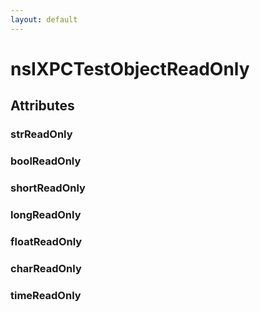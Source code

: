 ```yaml
---
layout: default
---
```


# nsIXPCTestObjectReadOnly #

## Attributes ##

### strReadOnly ###

### boolReadOnly ###

### shortReadOnly ###

### longReadOnly ###

### floatReadOnly ###

### charReadOnly ###

### timeReadOnly ###
